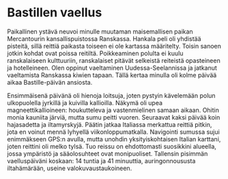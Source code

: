 # Bastillen vaellus

Paikallinen ystävä neuvoi minulle muutaman maisemallisen paikan Mercantourin kansallispuistossa Ranskassa. Hankala peli oli yhdistää pisteitä, sillä reittiä paikasta toiseen ei ole kartassa määritelty. Toisin sanoen jotkin kohdat ovat poissa reitiltä. Poikkeaminen polulta ei kuulu ranskalaiseen kulttuuriin, ranskalaiset pitävät selkeistä reiteistä opasteineen ja hotelleineen. Olen oppinut vaeltaminen Uudessa-Seelannissa ja jatkanut vaeltamista Ranskassa kiwien tapaan. Tällä kertaa minulla oli kolme päivää aikaa Bastille-päivän ansiosta.

Ensimmäisenä päivänä oli hienoja loitsuja, joten pystyin kävelemään polun ulkopuolella jyrkillä ja kuivilla kallioilla. Näkymä oli upea magneettikallioineen: houkutteleva ja vastenmielinen samaan aikaan. Ohitin monia kauniita järviä, mutta sumu peitti vuoren. Seuraavat kaksi päivää koin hajasadetta ja iltamyrskyjä. Päätin jatkaa Italiassa merkattua reittiä pitkin, jota en voinut mennä lyhyellä viikonloppumatkalla. Navigointi sumussa sujui enimmäkseen GPS:n avulla, mutta unohdin yksityiskohtaisen Italian karttani, joten reittini oli melko tylsä. Tuo reissu on ehdottomasti suosikkini alueella, jossa ympäristö ja sääolosuhteet ovat monipuoliset. Tallensin pisimmän vaelluspäiväni koskaan: 14 tuntia ja 41 minuuttia, auringonnoususta iltahämärään, useine valokuvaustaukoineen.
